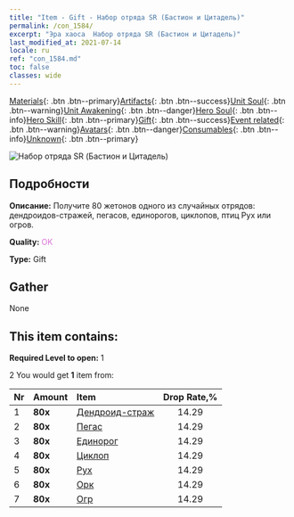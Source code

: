 ```yaml
---
title: "Item - Gift - Набор отряда SR (Бастион и Цитадель)"
permalink: /con_1584/
excerpt: "Эра хаоса  Набор отряда SR (Бастион и Цитадель)"
last_modified_at: 2021-07-14
locale: ru
ref: "con_1584.md"
toc: false
classes: wide
---
```

 [Materials](/ItemsRU/){: .btn .btn--primary}[Artifacts](/ItemsRU/Artifacts/){: .btn .btn--success}[Unit Soul](/ItemsRU/UnitSoul/){: .btn .btn--warning}[Unit Awakening](/ItemsRU/UnitAwakening/){: .btn .btn--danger}[Hero Soul](/ItemsRU/HeroSoul/){: .btn .btn--info}[Hero Skill](/ItemsRU/HeroSkill/){: .btn .btn--primary}[Gift](/ItemsRU/Gift/){: .btn .btn--success}[Event related](/ItemsRU/Events/){: .btn .btn--warning}[Avatars](/ItemsRU/Avatars/){: .btn .btn--danger}[Consumables](/ItemsRU/Consumables/){: .btn .btn--info}[Unknown](/ItemsRU/Unknown/){: .btn .btn--primary}

 ![Набор отряда SR (Бастион и Цитадель)](/images/t/i_907200.png)

## Подробности
 **Описание:** Получите 80 жетонов одного из случайных отрядов: дендроидов-стражей, пегасов, единорогов, циклопов, птиц Рух или огров.

 **Quality:** <span style="color: #DA70D6">OK</span>

 **Type:** Gift

## Gather

  None

## This item contains:

 **Required Level to open:** 1

 2 You would get **1** item  from:

  | Nr | Amount |     Item    | Drop Rate,% |
  |:---|:-------|:------------|:---------:|
  | 1 |  **80x** | [Дендроид-страж](/ItemsRU/unt_203/) | 14.29 | 
  | 2 |  **80x** | [Пегас](/ItemsRU/unt_202/) | 14.29 | 
  | 3 |  **80x** | [Единорог](/ItemsRU/unt_204/) | 14.29 | 
  | 4 |  **80x** | [Циклоп](/ItemsRU/unt_222/) | 14.29 | 
  | 5 |  **80x** | [Рух](/ItemsRU/unt_221/) | 14.29 | 
  | 6 |  **80x** | [Орк](/ItemsRU/unt_219/) | 14.29 | 
  | 7 |  **80x** | [Огр](/ItemsRU/unt_220/) | 14.29 | 
